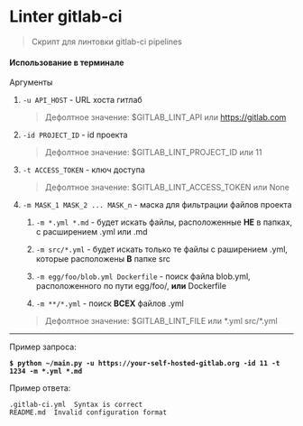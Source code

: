 # Linter gitlab-ci
> Скрипт для линтовки gitlab-ci pipelines

#### Использование в терминале
Аргументы

1. `-u API_HOST` - URL хоста гитлаб
    > Дефолтное значение: $GITLAB_LINT_API или https://gitlab.com

2. `-id PROJECT_ID` - id проекта
    > Дефолтное значение: $GITLAB_LINT_PROJECT_ID или 11

3. `-t ACCESS_TOKEN` - ключ доступа
    > Дефолтное значение: $GITLAB_LINT_ACCESS_TOKEN или None

4. `-m MASK_1 MASK_2 ... MASK_n` - маска для фильтрации файлов проекта

    1. `-m *.yml *.md` - будет искать файлы, расположенные **НЕ** в папках, \
    с расширением .yml или .md

    2. `-m src/*.yml` - будет искать только те файлы с раширением .yml, \
    которые расположены **В** папке src

    3. `-m egg/foo/blob.yml Dockerfile` - поиск файла blob.yml, \
    расположенного по пути egg/foo/, **или** Dockerfile

    4. `-m **/*.yml` - поиск **ВСЕХ** файлов .yml

    > Дефолтное значение: $GITLAB_LINT_FILE или \*.yml src/\*.yml
---
Пример запроса:

**`$ python ~/main.py -u https://your-self-hosted-gitlab.org -id 11 -t 1234 -m *.yml *.md`**

Пример ответа:

```
.gitlab-ci.yml  Syntax is correct
README.md  Invalid configuration format
```
